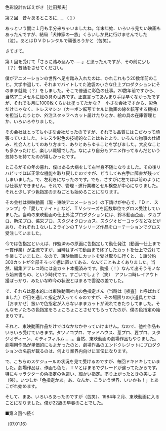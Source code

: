 <!-- source: http://web.archive.org/web/20250215190716/http://www.style.fm/as/05_column/tsujita/tsujita02.shtml -->

色彩設計おぼえがき［辻田邦夫］

第２回　昔々あるところに……（１）

あっという間に１月も半分来ちゃいましたね。年末年始、いろいろ見たい映画もあったんですが、結局「犬神家の一族」くらいしか見に行けませんでした（泣）。あとはＤＶＤレンタルで頑張ろうかと（苦笑）。

さてさて。

第１回を受けて「さらに踏み込んで……」と思ったんですが、その前に少し（？）昔話をさせてください。

僕がアニメーションの世界へ足を踏み入れたのは、かれこれもう20数年前のこと。大学中退して、それまでバイトしてた池袋の小さな仕上プロダクションにそのまま就職（？）をしました。そこで普通に彩色の仕事。20数年前ですから、当然アニメセルに絵の具の世界です。正直言ってあんまり手は早くなかったですが、それでも月に1000枚くらいは塗ってたかな？　小さな会社ですから、彩色だけじゃなく、トレスマシン（カーボン転写でセルに動画の線を転写する機械）を担当したりとか、外注スタッフへカット届けたりとか、絵の具の在庫管理とか、いろいろやりました。

その会社はとっても小さな会社だったのですが、それでも品質にはこだわって頑張っていました。トレスや彩色の技術的なことはもとより、いろんな物事の仕組み、社会人としてのあり方まで、ありとあらゆることを学びました。大変なことも多かったけど、楽しい職場でした。なにより自分もアニメ作ってるんだという気持ちを持てたのが嬉しかったです。

ところがその年の暮れ、僕はある大病をして右半身不随になりました。その後リハビリでほぼ正常な機能を取り戻したのですが、どうしても右手に障害が残ってしまいました。で、左利きになったのです。でも、さすがに左では以前のようには仕事ができません。それで、管理・進行業務とセル検査が中心になりました。それと少しずつ色指定のまねごとも始めることになります。

その会社は東映動画（現・東映アニメーション）の下請けが中心で、『Ｄｒ．スランプ』や『愛してナイト』など、ＴＶシリーズを話数単位でグロス受注していました。当時の東映動画の仕上外注プロダクションには、鈴木動画企画、タカプロ、新栄プロ、協栄プロ、スタジオクロッカス、スタジオピーコックなどなどがあり、それぞれ１ないし２ラインのＴＶシリーズ作品をローテーションでグロス受注していました。

今では色指定といえば、作監済みの原画に色指定して動仕発注（動画〜仕上まで一貫作業）が主流ですが、当時はすべて動画まで終了したカットを仕上で受けて作業していました。なので、東映動画にカットを受け取りに行くと、１話分約300カットが全部そろって棚に置いてある、なんてこともよくありました。当然、編集アフレコ時には全カット本撮済みです。動撮（！）なんて出そうモノなら始末書もの、という時代です。すごいでしょ？（笑）　アフレコ時レイアウト撮ばっかり、みたいな昨今の状況とはまるで雲泥の差でした。

で、それらは基本的には東映動画社内の色指定さん（当時は［検査］と呼ばれてました）が目を通して指定が入ってくるのですが、その場限りの小道具とかは［おまかせ］扱いで色指定が入らないままカットが流れてきたりしてました。そんなモノたちの色指定をちょこちょことさせてもらってたのが、僕の色指定の始まりです。

それと、東映動画作品だけではなかなかやっていけません。なので、他社作品もいろいろ受けていきます。タツノコプロ、マッドハウス、葦プロ、要プロ、スタジオディーン、キティフィルム……。当然、東映動画の劇場作品もやりました。劇場用作品が単価的にもよかったのと、劇場作品のエンドクレジットにプロダクションの名前が載るのは、何より業界内向けに宣伝になります。

で、こちらのスケジュールの状況を見て受けるのですが、毎回ドキドキしていました。劇場作品は、作画も色も、ＴＶとはまるでグレードが違ってたからです。特にキャラクターの色指定の色遣い、細かい指定。塗り上がったときの美しさ（笑）。いつしか「色指定かあ。あ、なんか、こういう世界、いいかも！」とあこがれ始めます。

そして、まあ、いろいろあったのですが（苦笑）、1984年２月、東映動画に入ることになりました。僕が22歳の早春のことでした。

■第３回へ続く

（07.01.16）
